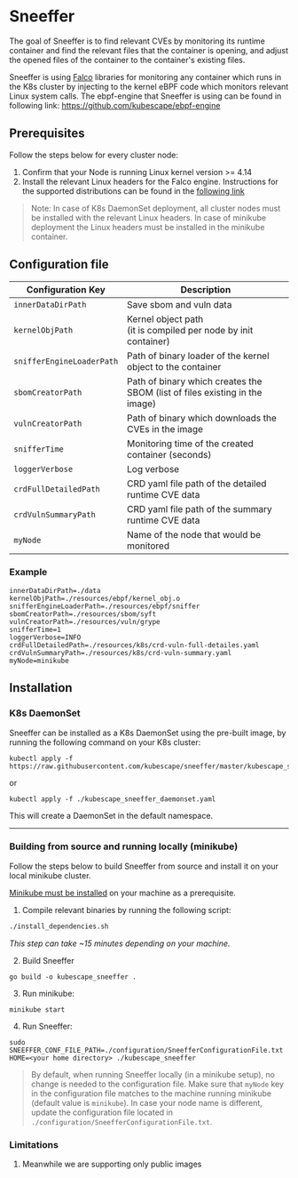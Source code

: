 # Sneeffer

The goal of Sneeffer is to find relevant CVEs by monitoring its runtime container and find the relevant files that the container is opening, and adjust the opened files of the container to the container's existing files.

Sneeffer is using [Falco](https://falco.org/) libraries for monitoring any container which runs in the K8s cluster by injecting to the kernel eBPF code which monitors relevant Linux system calls.
The ebpf-engine that Sneeffer is using can be found in following link: https://github.com/kubescape/ebpf-engine

## Prerequisites

Follow the steps below for every cluster node:

1. Confirm that your Node is running Linux kernel version >= 4.14
2. Install the relevant Linux headers for the Falco engine. Instructions for the supported distributions can be found in the [following link](https://falco.org/docs/getting-started/installation/)

> Note: In case of K8s DaemonSet deployment, all cluster nodes must be installed with the relevant Linux headers. In case of minikube deployment the Linux headers must be installed in the minikube container.

## Configuration file

| Configuration Key | Description                 |
|-------------------|-----------------------------|
|`innerDataDirPath` | Save sbom and vuln data     |
|`kernelObjPath`    | Kernel object path <br>(it is compiled per node by init container)|
|`snifferEngineLoaderPath`| Path of binary loader of the kernel object to the container|
|`sbomCreatorPath`  | Path of binary which creates the SBOM (list of files existing in the image)|
|`vulnCreatorPath`  | Path of binary which downloads the CVEs in the image|
|`snifferTime`      | Monitoring time of the created container (seconds)|
|`loggerVerbose`    | Log verbose|
|`crdFullDetailedPath`| CRD yaml file path of the detailed runtime CVE data|
|`crdVulnSummaryPath` | CRD yaml file path of the summary runtime CVE data|
|`myNode`           | Name of the node that would be monitored|


### Example

```
innerDataDirPath=./data
kernelObjPath=./resources/ebpf/kernel_obj.o
snifferEngineLoaderPath=./resources/ebpf/sniffer
sbomCreatorPath=./resources/sbom/syft
vulnCreatorPath=./resources/vuln/grype
snifferTime=1 
loggerVerbose=INFO
crdFullDetailedPath=./resources/k8s/crd-vuln-full-detailes.yaml
crdVulnSummaryPath=./resources/k8s/crd-vuln-summary.yaml
myNode=minikube
```

## Installation

### K8s DaemonSet

Sneeffer can be installed as a K8s DaemonSet using the pre-built image, by running the following command on your K8s cluster:
```
kubectl apply -f https://raw.githubusercontent.com/kubescape/sneeffer/master/kubescape_sneeffer_daemonset.yaml
```
or
```
kubectl apply -f ./kubescape_sneeffer_daemonset.yaml
```
This will create a DaemonSet in the default namespace.

---

### Building from source and running locally (minikube)

Follow the steps below to build Sneeffer from source and install it on your local minikube cluster. 

[Minikube must be installed](https://minikube.sigs.k8s.io/docs/start/) on your machine as a prerequisite.

1. Compile relevant binaries by running the following script:

```sh
./install_dependencies.sh
```

<i>This step can take ~15 minutes depending on your machine.</i>

2. Build Sneeffer

```
go build -o kubescape_sneeffer .
```

3. Run minikube:

```
minikube start
```

4. Run Sneeffer:

```
sudo SNEEFFER_CONF_FILE_PATH=./configuration/SneefferConfigurationFile.txt HOME=<your home directory> ./kubescape_sneeffer
```

> By default, when running Sneeffer locally (in a minikube setup), no change is needed to the configuration file. Make sure that `myNode` key in the configuration file matches to the machine running minikube (default value is `minikube`). In case your node name is different, update the configuration file located in `./configuration/SneefferConfigurationFile.txt`.

### Limitations
1. Meanwhile we are supporting only public images 